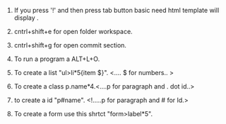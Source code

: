1. If you press '!' and then press tab button basic need html template will display .

2. cntrl+shift+e for open folder workspace.

3. cntrl+shift+g for open commit section.

4. To run a program a ALT+L+O.

5. To create a list "ul>li*5{item $}". <.... $ for numbers.. >
 
6. To create a class p.name*4.<....p for paragraph and . dot id..>

7. to create a id "p#name".  <!.....p for paragraph and # for Id.>

8. To create a form use this shrtct  "form>label*5".